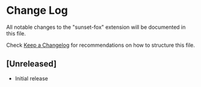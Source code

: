 # Change Log

All notable changes to the "sunset-fox" extension will be documented in this file.

Check [Keep a Changelog](http://keepachangelog.com/) for recommendations on how to structure this file.

## [Unreleased]

- Initial release
